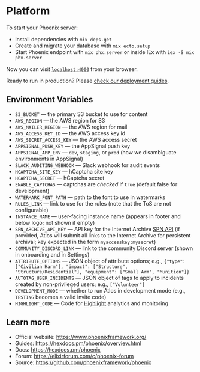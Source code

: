 # Platform

To start your Phoenix server:

- Install dependencies with `mix deps.get`
- Create and migrate your database with `mix ecto.setup`
- Start Phoenix endpoint with `mix phx.server` or inside IEx with `iex -S mix phx.server`

Now you can visit [`localhost:4000`](http://localhost:4000) from your browser.

Ready to run in production? Please [check our deployment guides](https://hexdocs.pm/phoenix/deployment.html).

## Environment Variables

- `S3_BUCKET` — the primary S3 bucket to use for content
- `AWS_REGION` — the AWS region for S3
- `AWS_MAILER_REGION` — the AWS region for mail
- `AWS_ACCESS_KEY_ID` — the AWS access key id
- `AWS_SECRET_ACCESS_KEY` — the AWS access secret
- `APPSIGNAL_PUSH_KEY` — the AppSignal push key
- `APPSIGNAL_APP_ENV` — `dev`, `staging`, or `prod` (how we disambiguate environments in AppSignal)
- `SLACK_AUDITING_WEBHOOK` — Slack webhook for audit events
- `HCAPTCHA_SITE_KEY` — hCaptcha site key
- `HCAPTCHA_SECRET` — hCaptcha secret
- `ENABLE_CAPTCHAS` — captchas are _checked_ if `true` (default false for development)
- `WATERMARK_FONT_PATH` — path to the font to use in watermarks
- `RULES_LINK` — link to use for the rules (note that the ToS are not configurable)
- `INSTANCE_NAME` — user-facing instance name (appears in footer and below logo; not shown if empty)
- `SPN_ARCHIVE_API_KEY` — API key for the Internet Archive [SPN API](https://docs.google.com/document/d/1Nsv52MvSjbLb2PCpHlat0gkzw0EvtSgpKHu4mk0MnrA/edit#) (if provided, Atlos will submit all links to the Internet Archive for persistent archival; key expected in the form `myaccesskey:mysecret`)
- `COMMUNITY_DISCORD_LINK` — link to the community Discord server (shown in onboarding and in Settings)
- `ATTRIBUTE_OPTIONS` — JSON object of attribute options; e.g., `{"type": ["Civilian Harm"], "impact": ["Structure", "Structure/Residential"], "equipment": ["Small Arm", "Munition"]}`
- `AUTOTAG_USER_INCIDENTS` — JSON object of tags to apply to incidents created by non-privileged users; e.g., `["Volunteer"]`
- `DEVELOPMENT_MODE` — whether to run Atlos in development mode (e.g., `TESTING` becomes a valid invite code)
- `HIGHLIGHT_CODE` — Code for [Highlight](https://highlight.run) analytics and monitoring

## Learn more

- Official website: https://www.phoenixframework.org/
- Guides: https://hexdocs.pm/phoenix/overview.html
- Docs: https://hexdocs.pm/phoenix
- Forum: https://elixirforum.com/c/phoenix-forum
- Source: https://github.com/phoenixframework/phoenix
